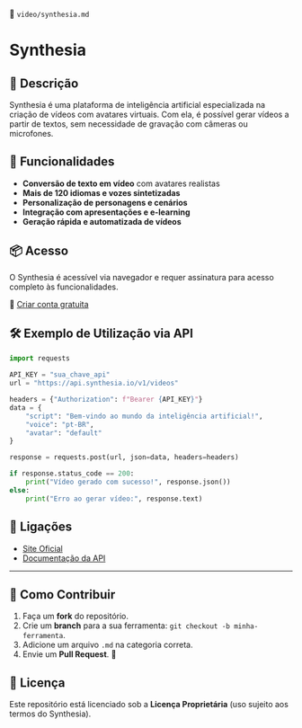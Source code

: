 📌 `video/synthesia.md`  
# Synthesia

## 🔹 Descrição
Synthesia é uma plataforma de inteligência artificial especializada na criação de vídeos com avatares virtuais. Com ela, é possível gerar vídeos a partir de textos, sem necessidade de gravação com câmeras ou microfones.

## 🚀 Funcionalidades
- **Conversão de texto em vídeo** com avatares realistas  
- **Mais de 120 idiomas e vozes sintetizadas**  
- **Personalização de personagens e cenários**  
- **Integração com apresentações e e-learning**  
- **Geração rápida e automatizada de vídeos**  

## 📦 Acesso
O Synthesia é acessível via navegador e requer assinatura para acesso completo às funcionalidades.

🔗 [Criar conta gratuita](https://www.synthesia.io/)

## 🛠️ Exemplo de Utilização via API
```python
import requests

API_KEY = "sua_chave_api"
url = "https://api.synthesia.io/v1/videos"

headers = {"Authorization": f"Bearer {API_KEY}"}
data = {
    "script": "Bem-vindo ao mundo da inteligência artificial!",
    "voice": "pt-BR",
    "avatar": "default"
}

response = requests.post(url, json=data, headers=headers)

if response.status_code == 200:
    print("Vídeo gerado com sucesso!", response.json())
else:
    print("Erro ao gerar vídeo:", response.text)
```

## 🔗 Ligações
- [Site Oficial](https://www.synthesia.io/)  
- [Documentação da API](https://docs.synthesia.io/)  

---

## 🌟 Como Contribuir
1. Faça um **fork** do repositório.  
2. Crie um **branch** para a sua ferramenta: `git checkout -b minha-ferramenta`.  
3. Adicione um arquivo `.md` na categoria correta.  
4. Envie um **Pull Request**. 🎉  

## 📜 Licença
Este repositório está licenciado sob a **Licença Proprietária** (uso sujeito aos termos do Synthesia).  

